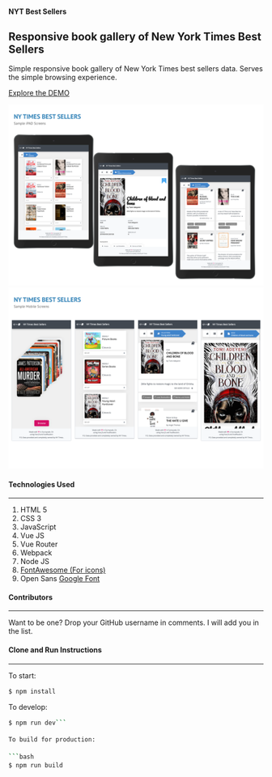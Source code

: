 #### NYT Best Sellers
## Responsive book gallery of New York Times Best Sellers
Simple responsive book gallery of New York Times best sellers data. Serves the simple browsing experience.

[Explore the DEMO](https://nathan5x.netlify.com/)

![iPad Screenshot](/assets/iPad_Screens.png)
![Mobile Screenshot](/assets/Mobile_Screens.png)

#### Technologies Used
---
1. HTML 5
2. CSS 3
3. JavaScript
4. Vue JS
5. Vue Router
6. Webpack
7. Node JS
8. <a href="https://fontawesome.com/" target="_blank">FontAwesome (For icons)</a>
9. Open Sans [Google Font](https://fonts.google.com/specimen/Open+Sans?selection.family=Open+Sans)

#### Contributors
---
Want to be one? Drop your GitHub username in comments. I will add you in the list.

#### Clone and Run Instructions
---
To start:

```bash
$ npm install
```

To develop:

```bash
$ npm run dev```

To build for production:

```bash
$ npm run build
```
